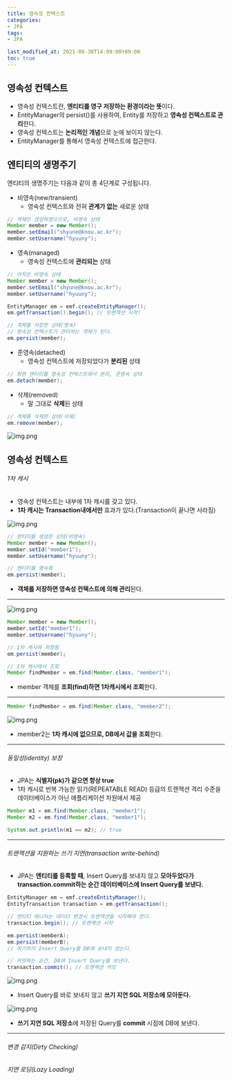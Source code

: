```yaml
---
title: 영속성 컨텍스트
categories:
- JPA
tags: 
- JPA

last_modified_at: 2021-08-30T14:00:00+09:00
toc: true
---
```


## 영속성 컨텍스트
- 영속성 컨텍스트란, **엔티티를 영구 저장하는 환경이라는 뜻**이다.
- EntityManager의 persist()를 사용하여, Entity를 저장하고 **영속성 컨텍스트로 관리**한다.
- 영속성 컨텍스트는 **논리적인 개념**으로 눈에 보이지 않는다. 
- EntityManager를 통해서 영속성 컨텍스트에 접근한다.

## 엔티티의 생명주기
엔티티의 생명주기는 다음과 같이 총 4단계로 구성됩니다.

- 비영속(new/transient)
    - 영속성 컨텍스트와 전혀 **관계가 없는** 새로운 상태

```java
// 객체만 생성하였으므로, 비영속 상태
Member member = new Member();
member.setEmail("shyune@knou.ac.kr");
member.setUsername("hyuuny");
```

- 영속(managed)
    - 영속성 컨텍스트에 **관리되는** 상태

```java
// 아직은 비영속 상태
Member member = new Member();
member.setEmail("shyune@knou.ac.kr");
member.setUsername("hyuuny");

EntityManager em = emf.createEntityManager();
em.getTransaction().begin(); // 트랜잭션 시작!

// 객체를 저장한 상태(영속)
// 영속성 컨텍스트가 관리하는 객체가 된다.
em.persist(member);
```

- 준영속(detached)
    - 영속성 컨텍스트에 저장되었다가 **분리된** 상태

```java
// 회원 엔티티를 영속성 컨텍스트에서 분리, 준영속 상태
em.detach(member);
```

- 삭제(removed)
    - 말 그대로 **삭제**된 상태

```java
// 객체를 삭제한 상태(삭제)
em.remove(member);
```


![img.png](/assets/images/JPA/entity-life.png)

## 영속성 컨텍스트

###### 1차 캐시
- 영속성 컨텍스트는 내부에 1차 캐시를 갖고 있다.
- **1차 캐시는 Transaction내에서만** 효과가 있다.(Transaction이 끝나면 사라짐)

![img.png](/assets/images/JPA/cache0.png)

```java
// 엔티티를 생성한 상태(비영속)
Member member = new Member();
member.setId("member1");
member.setUsername("hyuuny");

// 엔티티를 영속화
em.persist(member);
```   

-  **객체를 저장하면 영속성 컨텍스트에 의해 관리**된다.

* * *

![img.png](/assets/images/JPA/cache1.png)

```java
Member member = new Member();
member.setId("member1");
member.setUsername("hyuuny");

// 1차 캐시에 저장됨
em.persist(member);

// 1차 캐시에서 조회
Member findMember = em.find(Member.class, "member1");
```

- member 객체를 **조회(find)하면 1차캐시에서 조회**한다.

* * *

```java
Member findMember = em.find(Member.class, "member2");
```

![img.png](/assets/images/JPA/cache2.png)

- member2는 **1차 캐시에 없으므로, DB에서 값을 조회**한다.

* * *

###### 동일성(identity) 보장
- JPA는 **식별자(pk)가 같으면 항상 true**
- 1차 캐시로 반복 가능한 읽기(REPEATABLE READ) 등급의 트랜잭션 격리 수준을 데이터베이스가 아닌 애플리케이션 차원에서 제공

```java
Member m1 = em.find(Member.class, "member1");
Member m2 = em.find(Member.class, "member1");

System.out.println(m1 == m2); // true
```
* * *

###### 트랜잭션을 지원하는 쓰기 지연(transaction write-behind)
- JPA는 **엔티티를 등록할 때**, Insert Query를 보내지 않고 **모아두었다가 transaction.commit하는 순간 데이터베이스에 Insert Query를 보낸다.**

```java 
EntityManager em = emf.createEntityManager();
EntityTransaction transaction = em.getTransaction();

// 엔티티 매니저는 데이터 변경시 트랜잭션을 시작해야 한다.
transaction.begin(); // 트랜잭션 시작

em.persist(memberA);
em.persist(memberB);
// 여기까지 Insert Query를 DB에 보내지 않는다.

// 커밋하는 순간, DB에 Insert Query를 보낸다.
transaction.commit(); // 트랜잭션 커밋
```

![img.png](/assets/images/JPA/write1.png)
- Insert Query를 바로 보내지 않고 **쓰기 지연 SQL 저장소에 모아둔다.**   

![img.png](/assets/images/JPA/write2.png)
- **쓰기 지연 SQL 저장소**에 저장된 Query를 **commit** 시점에 DB에 보낸다.

* * *


###### 변경 감지(Dirty Checking)
###### 지연 로딩(Lazy Loading)





